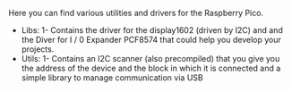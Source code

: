 Here you can find various utilities and drivers for the Raspberry Pico. 

- Libs: 1- Contains the driver for the display1602 (driven by I2C) and and the Diver for I / 0 Expander PCF8574 that could help you develop your projects.
- Utils: 1- Contains an I2C scanner (also precompiled) that you give you the address of the device and the block in which it is connected and a simple library to manage communication via USB 
